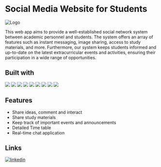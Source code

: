 # Social Media Website for Students

![Logo](https://res.cloudinary.com/dcprg19es/image/upload/v1692188209/g5hqhzmlc966u2pzzxef.png)

This web app aims to provide a well-established social network system between academic personnel and students. The system offers an array of features such as instant messaging, image sharing, access to study materials, and more. Furthermore, our system keeps students informed and up-to-date on the latest extracurricular events and activities, ensuring their participation in a wide range of opportunities.



## Built with

<img src="https://img.shields.io/badge/HTML5-E34F26?style=for-the-badge&logo=html5&logoColor=white" /> <img src="https://img.shields.io/badge/CSS3-1572B6?style=for-the-badge&logo=css3&logoColor=white" /> <img src="https://img.shields.io/badge/JavaScript-323330?style=for-the-badge&logo=javascript&logoColor=F7DF1E" /> <img src="https://img.shields.io/badge/React-20232A?style=for-the-badge&logo=react&logoColor=61DAFB" /> <img src="https://img.shields.io/badge/Node%20js-339933?style=for-the-badge&logo=nodedotjs&logoColor=white" /> <img src="https://img.shields.io/badge/Express%20js-000000?style=for-the-badge&logo=express&logoColor=white" /> <img src="https://img.shields.io/badge/MongoDB-4EA94B?style=for-the-badge&logo=mongodb&logoColor=white" /> <img src="https://img.shields.io/badge/Postman-FF6C37?style=for-the-badge&logo=Postman&logoColor=white" /> <img src="https://img.shields.io/badge/VSCode-0078D4?style=for-the-badge&logo=visual%20studio%20code&logoColor=white" />

## Features

- Share ideas, comment and interact
- Share study materials
- Keep track of important events and announcements
- Detailed Time table
- Real-time chat application

## Links
[![linkedin](https://img.shields.io/badge/linkedin-0A66C2?style=for-the-badge&logo=linkedin&logoColor=white)](https://www.linkedin.com/in/shubham-manur-629006194/)
